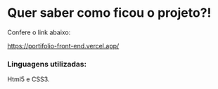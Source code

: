 <h1>Quer saber como ficou o projeto?!</h1>

Confere o link abaixo: 

https://portifolio-front-end.vercel.app/

<h3>Linguagens utilizadas:</h3>

Html5 e CSS3.
